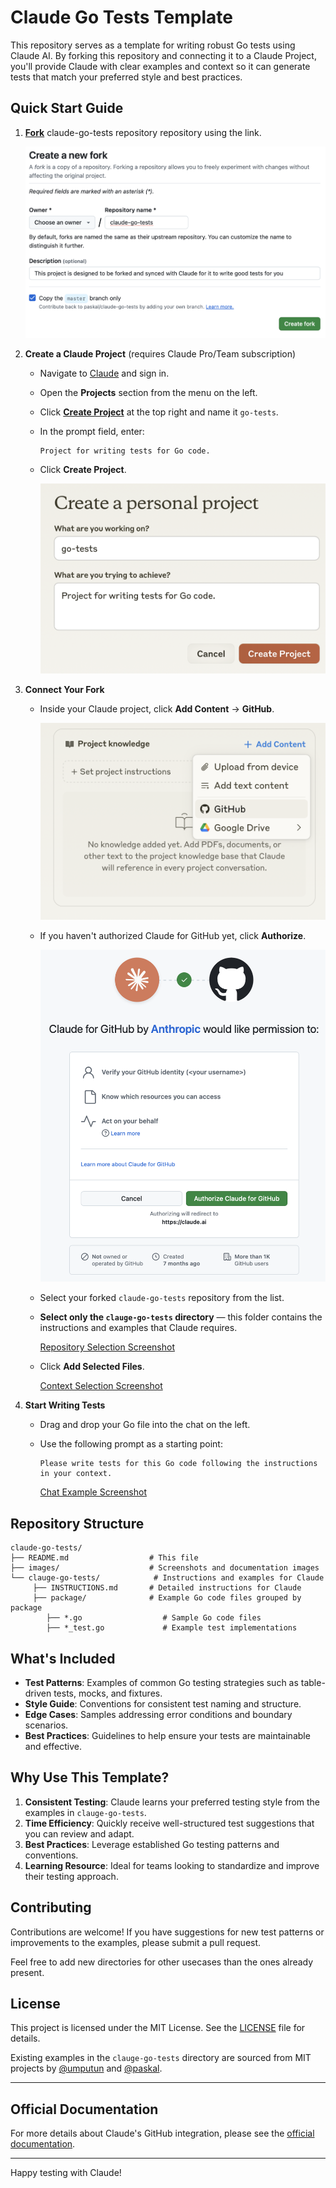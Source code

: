 # Claude Go Tests Template

This repository serves as a template for writing robust Go tests using Claude AI. By forking this repository and connecting it to a Claude Project, you'll provide Claude with clear examples and context so it can generate tests that match your preferred style and best practices.

## Quick Start Guide

1. **[Fork](https://github.com/paskal/claude-go-tests/fork)** claude-go-tests repository repository using the link.

    ![Fork Button Screenshot](images/github-fork-creation.png)

2. **Create a Claude Project** (requires Claude Pro/Team subscription)
    - Navigate to [Claude](https://claude.ai) and sign in.
    - Open the **Projects** section from the menu on the left.
    - Click **[Create Project](https://claude.ai/projects/create)** at the top right and name it `go-tests`.
    - In the prompt field, enter:
      ```plaintext
      Project for writing tests for Go code.
      ```
    - Click **Create Project**.

        ![New Project Screenshot](images/claude-project-creation.png)

3. **Connect Your Fork**
    - Inside your Claude project, click **Add Content** → **GitHub**.

        ![Adding GitHub Context Screenshot](images/claude-project-add-context.png)

    - If you haven't authorized Claude for GitHub yet, click **Authorize**.

        ![GitHub Authorization Screenshot](images/claude-github-permissions.png)

    - Select your forked `claude-go-tests` repository from the list.
    - **Select only the `clauge-go-tests` directory** — this folder contains the instructions and examples that Claude requires.

        [Repository Selection Screenshot](images/claude-add-context.png)

    - Click **Add Selected Files**.

        [Context Selection Screenshot](images/claude-project-knowledge.png)

4. **Start Writing Tests**
    - Drag and drop your Go file into the chat on the left.
    - Use the following prompt as a starting point:

        ```plaintext
        Please write tests for this Go code following the instructions in your context.
        ```

        [Chat Example Screenshot](images/claude-new-prompt.png)

## Repository Structure

```plaintext
claude-go-tests/
├── README.md                  # This file
├── images/                    # Screenshots and documentation images
└── clauge-go-tests/            # Instructions and examples for Claude
     ├── INSTRUCTIONS.md       # Detailed instructions for Claude
     ├── package/              # Example Go code files grouped by package
        ├── *.go                  # Sample Go code files
        ├── *_test.go             # Example test implementations
```

## What's Included

- **Test Patterns**: Examples of common Go testing strategies such as table-driven tests, mocks, and fixtures.
- **Style Guide**: Conventions for consistent test naming and structure.
- **Edge Cases**: Samples addressing error conditions and boundary scenarios.
- **Best Practices**: Guidelines to help ensure your tests are maintainable and effective.

## Why Use This Template?

1. **Consistent Testing**: Claude learns your preferred testing style from the examples in `clauge-go-tests`.
2. **Time Efficiency**: Quickly receive well-structured test suggestions that you can review and adapt.
3. **Best Practices**: Leverage established Go testing patterns and conventions.
4. **Learning Resource**: Ideal for teams looking to standardize and improve their testing approach.

## Contributing

Contributions are welcome! If you have suggestions for new test patterns or improvements to the examples, please submit a pull request.

Feel free to add new directories for other usecases than the ones already present.

## License

This project is licensed under the MIT License. See the [LICENSE](LICENSE) file for details.

Existing examples in the `clauge-go-tests` directory are sourced from MIT projects by [@umputun](https://github.com/umputun) and [@paskal](https://github.com/paskal).

---

## Official Documentation

For more details about Claude's GitHub integration, please see the [official documentation](https://support.anthropic.com/en/articles/10167454-using-the-github-integration).

---

Happy testing with Claude!